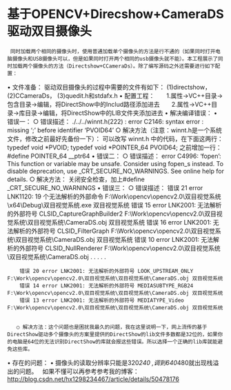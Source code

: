 # 基于OPENCV+Direcshow+CameraDS驱动双目摄像头
	 同时加载两个相同的摄像头时，使用普通加载单个摄像头的方法是行不通的（如果同时打开电脑摄像头和USB摄像头可以，但是如果同时打开两个相同的usb摄像头就不能）。本工程展示了同时加载两个摄像头的方法（Directshow+CCameraDs）。除了编写源码之外还需要进行如下配置：
 • 文件准备：
      驱动双目摄像头的过程中需要的文件有如下：
      (1)directshow，(2)CCameraDs， (3)quedit.h和stdafx.h 
 • 配置工程：
        1.属性->VC++目录->包含目录->编辑，将DirectShow中的Includ路径添加进去
        2.属性->VC++目录->库目录->编辑，将DirectShow中的LIB文件夹添加进去
 • 解决编译错误：
  	• 错误一： 
		  ○ 错误描述：
	    	./../../winnt.h(222) : error C2146: syntax error : missing ‘;’ before identifier ‘PVOID64’ 
		  ○ 解决方法（注意：winnt.h是一个系统文件，修改之前最好先备份一下）：
        可以改写 winnt.h 中的代码，在下面这两行： 
        typedef void *PVOID; 
        typedef void *POINTER_64 PVOID64; 
        之前增加一行： #define POINTER_64 __ptr64
    • 错误二： 
	  	○ 错误描述：
	    	error C4996: ‘fopen’: This function or variable may be unsafe. Consider using fopen_s instead. To disable deprecation, use _CRT_SECURE_NO_WARNINGS. See online help for details. 
		  ○ 解决方法： 关闭安全检查，加上#define _CRT_SECURE_NO_WARNINGS
  	• 错误三： 
	  	○ 错误描述：
		    错误 21 error LNK1120: 19 个无法解析的外部命令 F:\Work\opencv\opencv2.0\双目视觉系统\x64\Debug\双目视觉系统.exe 双目视觉系统 
        错误 15 error LNK2001: 无法解析的外部符号 CLSID_CaptureGraphBuilder2 F:\Work\opencv\opencv2.0\双目视觉系统\双目视觉系统\CameraDS.obj 双目视觉系统 
        错误 16 error LNK2001: 无法解析的外部符号 CLSID_FilterGraph F:\Work\opencv\opencv2.0\双目视觉系统\双目视觉系统\CameraDS.obj 双目视觉系统 
        错误 10 error LNK2001: 无法解析的外部符号 CLSID_NullRenderer F:\Work\opencv\opencv2.0\双目视觉系统\双目视觉系统\CameraDS.obj 
        .
        .
        .
        .
        .

        错误 20 error LNK2001: 无法解析的外部符号 LOOK_UPSTREAM_ONLY F:\Work\opencv\opencv2.0\双目视觉系统\双目视觉系统\CameraDS.obj 双目视觉系统 
        错误 14 error LNK2001: 无法解析的外部符号 MEDIASUBTYPE_RGB24 F:\Work\opencv\opencv2.0\双目视觉系统\双目视觉系统\CameraDS.obj 双目视觉系统 
        错误 13 error LNK2001: 无法解析的外部符号 MEDIATYPE_Video F:\Work\opencv\opencv2.0\双目视觉系统\双目视觉系统\CameraDS.obj 双目视觉系统 
		

       ○ 解决方法：这个问题也是困扰我最久的问题，我在这里说明一下，网上流传的基于DirectShow驱动多个摄像头的方案里提供的DirectShow的lib文件多数都是32位的，如果你的电脑是64位的无法识别DirectShow的库就会报这些错误。所以选择一个正确的lib库就能避免这些库。
       
  • 存在的问题：
	  • 摄像头的读取分辨率只能是320*240 ,调到640*480就出现栈溢出的问题。
   如果不懂可以再参考参考我的博客：http://blog.csdn.net/hx1298234467/article/details/50478176
